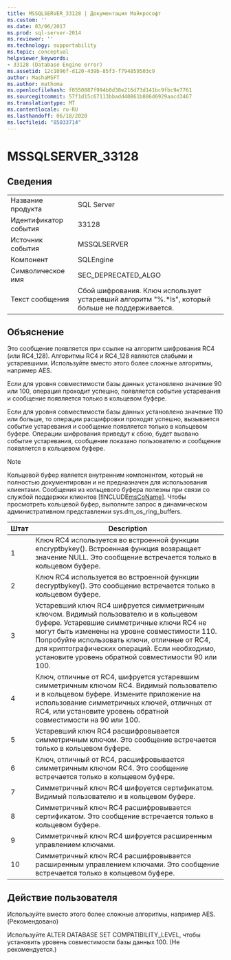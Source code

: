 ```yaml
---
title: MSSQLSERVER_33128 | Документация Майкрософт
ms.custom: ''
ms.date: 03/06/2017
ms.prod: sql-server-2014
ms.reviewer: ''
ms.technology: supportability
ms.topic: conceptual
helpviewer_keywords:
- 33128 (Database Engine error)
ms.assetid: 12c1096f-d120-439b-85f3-f794859503c9
author: MashaMSFT
ms.author: mathoma
ms.openlocfilehash: f0550887f994b0d38e216d73d141bc9fbc9e7761
ms.sourcegitcommit: 57f1d15c67113bbadd40861b886d6929aacd3467
ms.translationtype: MT
ms.contentlocale: ru-RU
ms.lasthandoff: 06/18/2020
ms.locfileid: "85033714"
---
```

# <a name="mssqlserver_33128"></a>MSSQLSERVER_33128
    
## <a name="details"></a>Сведения  
  
|||  
|-|-|  
|Название продукта|SQL Server|  
|Идентификатор события|33128|  
|Источник события|MSSQLSERVER|  
|Компонент|SQLEngine|  
|Символическое имя|SEC_DEPRECATED_ALGO|  
|Текст сообщения|Сбой шифрования. Ключ использует устаревший алгоритм "%.*ls", который больше не поддерживается.|  
  
## <a name="explanation"></a>Объяснение  
 Это сообщение появляется при ссылке на алгоритм шифрования RC4 (или RC4_128). Алгоритмы RC4 и RC4_128 являются слабыми и устаревшими. Используйте вместо этого более сложные алгоритмы, например AES.  
  
 Если для уровня совместимости базы данных установлено значение 90 или 100, операция проходит успешно, появляется событие устаревания и сообщение появляется только в кольцевом буфере.  
  
 Если для уровня совместимости базы данных установлено значение 110 или больше, то операции расшифровки проходят успешно, вызывается событие устаревания и сообщение появляется только в кольцевом буфере. Операции шифрования приведут к сбою, будет вызвано событие устаревания, сообщение показано пользователю и сообщение появляется в кольцевом буфере.  
  
> [!NOTE]  
>  Кольцевой буфер является внутренним компонентом, который не полностью документирован и не предназначен для использования клиентами. Сообщения из кольцевого буфера полезны при связи со службой поддержки клиентов [!INCLUDE[msCoName](../../includes/msconame-md.md)]. Чтобы просмотреть кольцевой буфер, выполните запрос в динамическом административном представлении sys.dm_os_ring_buffers.  
  
|Штат|Description|  
|-----------|-----------------|  
|1|Ключ RC4 используется во встроенной функции encryptbykey(). Встроенная функция возвращает значение NULL. Это сообщение встречается только в кольцевом буфере.|  
|2|Ключ RC4 используется во встроенной функции decryptbykey(). Это сообщение встречается только в кольцевом буфере.|  
|3|Устаревший ключ RC4 шифруется симметричным ключом. Видимый пользователю и в кольцевом буфере. Устаревшие симметричные ключи RC4 не могут быть изменены на уровне совместимости 110. Попробуйте использовать ключи, отличные от RC4, для криптографических операций. Если необходимо, установите уровень обратной совместимости 90 или 100.|  
|4|Ключ, отличные от RC4, шифруется устаревшим симметричным ключом RC4. Видимый пользователю и в кольцевом буфере. Измените приложение на использование симметричных ключей, отличных от RC4, или установите уровень обратной совместимости на 90 или 100.|  
|5|Устаревший ключ RC4 расшифровывается симметричным ключом. Это сообщение встречается только в кольцевом буфере.|  
|6|Ключ, отличный от RC4, расшифровывается симметричным ключом RC4. Это сообщение встречается только в кольцевом буфере.|  
|7|Симметричный ключ RC4 шифруется сертификатом. Видимый пользователю и в кольцевом буфере.|  
|8|Симметричный ключ RC4 расшифровывается сертификатом. Это сообщение встречается только в кольцевом буфере.|  
|9|Симметричный ключ RC4 шифруется расширенным управлением ключами.|  
|10|Симметричный ключ RC4 расшифровывается расширенным управлением ключами. Это сообщение встречается только в кольцевом буфере.|  
  
## <a name="user-action"></a>Действие пользователя  
 Используйте вместо этого более сложные алгоритмы, например AES. (Рекомендовано)  
  
 Используйте ALTER DATABASE SET COMPATIBILITY_LEVEL, чтобы установить уровень совместимости базы данных 100. (Не рекомендуется.)  
  
  
